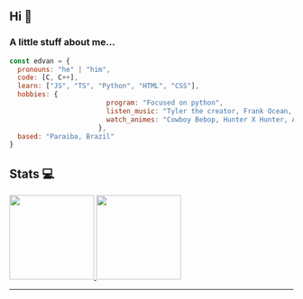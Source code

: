 ## Hi 👋

### A little stuff about me...  

```javascript
const edvan = {
  pronouns: "he" | "him",
  code: [C, C++],
  learn: ["JS", "TS", "Python", "HTML", "CSS"],
  hobbies: {
                        program: "Focused on python",
                        listen_music: "Tyler the creator, Frank Ocean, Kendrick Lamar",
                        watch_animes: "Cowboy Bebop, Hunter X Hunter, Akira"
                      },
  based: "Paraiba, Brazil"
}
```

## Stats 💻

 <div>
  <a href="https://github.com/rafaballerini">
  <img height="150em" src="https://github-readme-stats.vercel.app/api?username=edvaaaan&show_icons=true&theme=dracula&include_all_commits=true&count_private=true"/>
  <img height="150em" src="https://github-readme-stats.vercel.app/api/top-langs/?username=edvaaaan&layout=compact&langs_count=7&theme=dracula"/>
</div>
 
---
